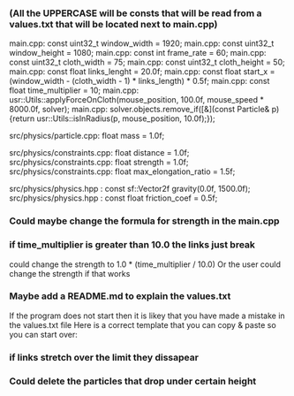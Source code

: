 ### (All the UPPERCASE will be consts that will be read from a values.txt that will be located next to main.cpp)
main.cpp:  const uint32_t window_width = 1920;
main.cpp:  const uint32_t window_height = 1080;
main.cpp:  const int frame_rate = 60;
main.cpp:  const uint32_t cloth_width = 75;
main.cpp:  const uint32_t cloth_height = 50;
main.cpp:  const float links_lenght = 20.0f;
main.cpp:  const float start_x = (window_width - (cloth_width - 1) * links_length) * 0.5f;
main.cpp:  const float time_multiplier = 10;
main.cpp:  usr::Utils::applyForceOnCloth(mouse_position, 100.0f, mouse_speed * 8000.0f, solver);
main.cpp:  solver.objects.remove_if([&](const Particle& p) {return usr::Utils::isInRadius(p, mouse_position, 10.0f);});

src/physics/particle.cpp: float  mass = 1.0f;

src/physics/constraints.cpp: float distance = 1.0f;
src/physics/constraints.cpp: float strength = 1.0f;
src/physics/constraints.cpp: float max_elongation_ratio = 1.5f;

src/physics/physics.hpp : const sf::Vector2f gravity(0.0f, 1500.0f);
src/physics/physics.hpp : const float friction_coef = 0.5f;

### Could maybe change the formula for strength in the main.cpp

### if time_multiplier is greater than 10.0 the links just break
could change the strength to 1.0 * (time_multiplier / 10.0)
Or the user could change the strength if that works

### Maybe add a README.md to explain the values.txt 
If the program does not start then it is likey that you have made a mistake in the values.txt file
Here is a correct template that you can copy & paste so you can start over:

### if links stretch over the limit they dissapear

### Could delete the  particles that drop  under certain height
